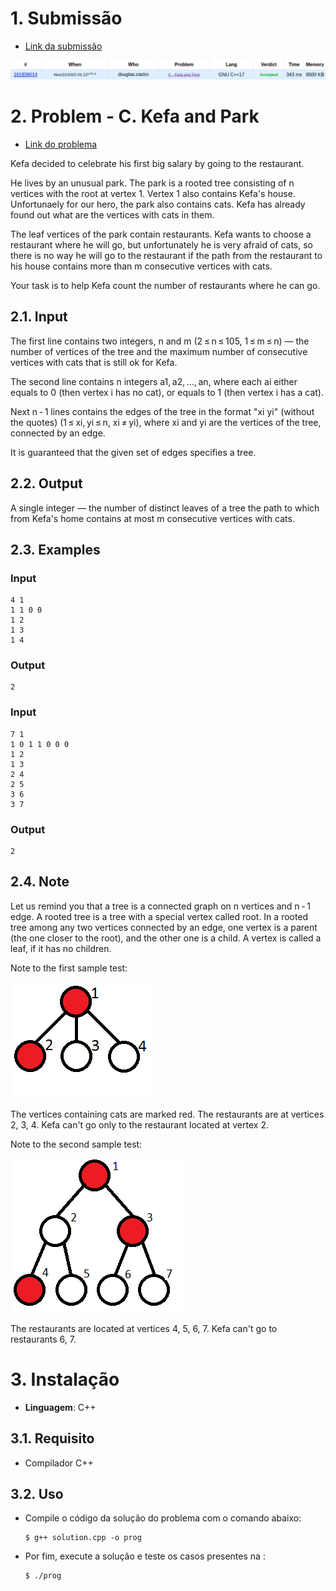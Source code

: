 # 1. Submissão

- [Link da submissão](https://codeforces.com/contest/580/submission/181839014)

![Submissão](./img/submissao.jpg)

# 2. Problem - C. Kefa and Park

- [Link do problema](https://codeforces.com/contest/580/problem/C)

Kefa decided to celebrate his first big salary by going to the restaurant.

He lives by an unusual park. The park is a rooted tree consisting of n vertices with the root at vertex 1. Vertex 1 also contains Kefa's house. Unfortunaely for our hero, the park also contains cats. Kefa has already found out what are the vertices with cats in them.

The leaf vertices of the park contain restaurants. Kefa wants to choose a restaurant where he will go, but unfortunately he is very afraid of cats, so there is no way he will go to the restaurant if the path from the restaurant to his house contains more than m consecutive vertices with cats.

Your task is to help Kefa count the number of restaurants where he can go.

## 2.1. Input

The first line contains two integers, n and m (2 ≤ n ≤ 105, 1 ≤ m ≤ n) — the number of vertices of the tree and the maximum number of consecutive vertices with cats that is still ok for Kefa.

The second line contains n integers a1, a2, ..., an, where each ai either equals to 0 (then vertex i has no cat), or equals to 1 (then vertex i has a cat).

Next n - 1 lines contains the edges of the tree in the format "xi yi" (without the quotes) (1 ≤ xi, yi ≤ n, xi ≠ yi), where xi and yi are the vertices of the tree, connected by an edge.

It is guaranteed that the given set of edges specifies a tree.

## 2.2. Output

A single integer — the number of distinct leaves of a tree the path to which from Kefa's home contains at most m consecutive vertices with cats.

## 2.3. Examples

### Input

```
4 1
1 1 0 0
1 2
1 3
1 4
```
### Output
```
2
```

### Input

```
7 1
1 0 1 1 0 0 0
1 2
1 3
2 4
2 5
3 6
3 7
```
### Output
```
2
```

## 2.4. Note

Let us remind you that a tree is a connected graph on n vertices and n - 1 edge. A rooted tree is a tree with a special vertex called root. In a rooted tree among any two vertices connected by an edge, one vertex is a parent (the one closer to the root), and the other one is a child. A vertex is called a leaf, if it has no children.

Note to the first sample test:

![Imagem 1](./img/785114b4b3f5336f02078c25750f87c5a1d0b4be.png)

The vertices containing cats are marked red. The restaurants are at vertices 2, 3, 4. Kefa can't go only to the restaurant located at vertex 2.

Note to the second sample test:

![Imagem 2](./img/e5c07640680c837aec99126d94287872e69aa09a.png)

The restaurants are located at vertices 4, 5, 6, 7. Kefa can't go to restaurants 6, 7.

# 3. Instalação 

- **Linguagem**: C++<br>

## 3.1. Requisito

- Compilador C++

## 3.2. Uso 

- Compile o código da solução do problema com o comando abaixo:
  
  ```
  $ g++ solution.cpp -o prog
  ```

- Por fim, execute a solução e teste os casos presentes na :

  ```
  $ ./prog
  ```

